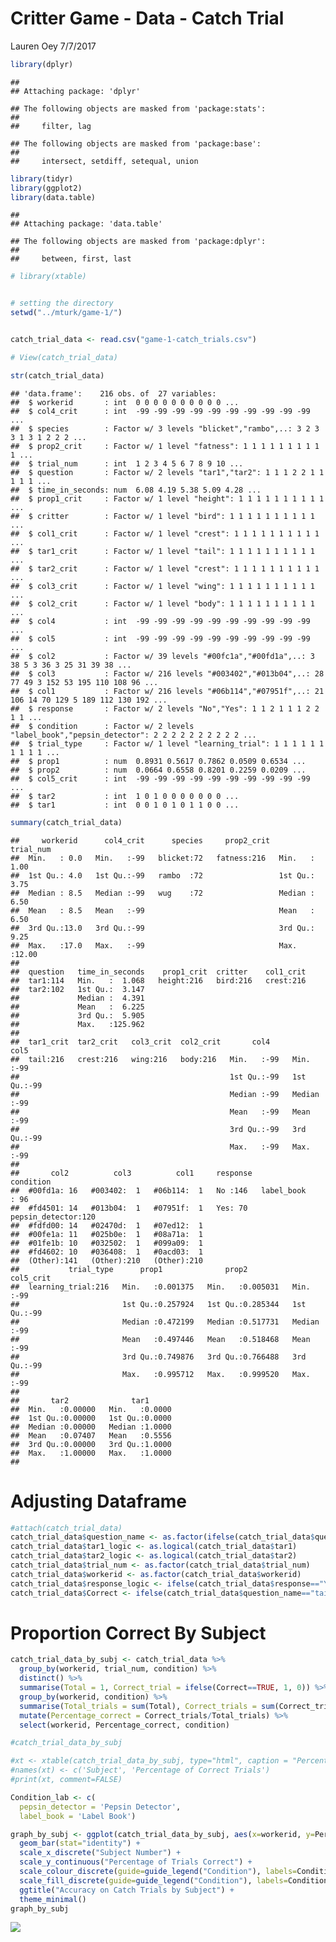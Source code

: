 Critter Game - Data - Catch Trial
================
Lauren Oey
7/7/2017

``` r
library(dplyr)
```

    ## 
    ## Attaching package: 'dplyr'

    ## The following objects are masked from 'package:stats':
    ## 
    ##     filter, lag

    ## The following objects are masked from 'package:base':
    ## 
    ##     intersect, setdiff, setequal, union

``` r
library(tidyr)
library(ggplot2)
library(data.table)
```

    ## 
    ## Attaching package: 'data.table'

    ## The following objects are masked from 'package:dplyr':
    ## 
    ##     between, first, last

``` r
# library(xtable)


# setting the directory
setwd("../mturk/game-1/")


catch_trial_data <- read.csv("game-1-catch_trials.csv")

# View(catch_trial_data)

str(catch_trial_data)
```

    ## 'data.frame':    216 obs. of  27 variables:
    ##  $ workerid       : int  0 0 0 0 0 0 0 0 0 0 ...
    ##  $ col4_crit      : int  -99 -99 -99 -99 -99 -99 -99 -99 -99 -99 ...
    ##  $ species        : Factor w/ 3 levels "blicket","rambo",..: 3 2 3 3 1 3 1 2 2 2 ...
    ##  $ prop2_crit     : Factor w/ 1 level "fatness": 1 1 1 1 1 1 1 1 1 1 ...
    ##  $ trial_num      : int  1 2 3 4 5 6 7 8 9 10 ...
    ##  $ question       : Factor w/ 2 levels "tar1","tar2": 1 1 1 2 2 1 1 1 1 1 ...
    ##  $ time_in_seconds: num  6.08 4.19 5.38 5.09 4.28 ...
    ##  $ prop1_crit     : Factor w/ 1 level "height": 1 1 1 1 1 1 1 1 1 1 ...
    ##  $ critter        : Factor w/ 1 level "bird": 1 1 1 1 1 1 1 1 1 1 ...
    ##  $ col1_crit      : Factor w/ 1 level "crest": 1 1 1 1 1 1 1 1 1 1 ...
    ##  $ tar1_crit      : Factor w/ 1 level "tail": 1 1 1 1 1 1 1 1 1 1 ...
    ##  $ tar2_crit      : Factor w/ 1 level "crest": 1 1 1 1 1 1 1 1 1 1 ...
    ##  $ col3_crit      : Factor w/ 1 level "wing": 1 1 1 1 1 1 1 1 1 1 ...
    ##  $ col2_crit      : Factor w/ 1 level "body": 1 1 1 1 1 1 1 1 1 1 ...
    ##  $ col4           : int  -99 -99 -99 -99 -99 -99 -99 -99 -99 -99 ...
    ##  $ col5           : int  -99 -99 -99 -99 -99 -99 -99 -99 -99 -99 ...
    ##  $ col2           : Factor w/ 39 levels "#00fc1a","#00fd1a",..: 3 38 5 3 36 3 25 31 39 38 ...
    ##  $ col3           : Factor w/ 216 levels "#003402","#013b04",..: 28 77 49 3 152 53 195 110 108 96 ...
    ##  $ col1           : Factor w/ 216 levels "#06b114","#07951f",..: 21 106 14 70 129 5 189 112 130 192 ...
    ##  $ response       : Factor w/ 2 levels "No","Yes": 1 1 2 1 1 1 2 2 1 1 ...
    ##  $ condition      : Factor w/ 2 levels "label_book","pepsin_detector": 2 2 2 2 2 2 2 2 2 2 ...
    ##  $ trial_type     : Factor w/ 1 level "learning_trial": 1 1 1 1 1 1 1 1 1 1 ...
    ##  $ prop1          : num  0.8931 0.5617 0.7862 0.0509 0.6534 ...
    ##  $ prop2          : num  0.0664 0.6558 0.8201 0.2259 0.0209 ...
    ##  $ col5_crit      : int  -99 -99 -99 -99 -99 -99 -99 -99 -99 -99 ...
    ##  $ tar2           : int  1 0 1 0 0 0 0 0 0 0 ...
    ##  $ tar1           : int  0 0 1 0 1 0 1 1 0 0 ...

``` r
summary(catch_trial_data)
```

    ##     workerid      col4_crit      species     prop2_crit    trial_num    
    ##  Min.   : 0.0   Min.   :-99   blicket:72   fatness:216   Min.   : 1.00  
    ##  1st Qu.: 4.0   1st Qu.:-99   rambo  :72                 1st Qu.: 3.75  
    ##  Median : 8.5   Median :-99   wug    :72                 Median : 6.50  
    ##  Mean   : 8.5   Mean   :-99                              Mean   : 6.50  
    ##  3rd Qu.:13.0   3rd Qu.:-99                              3rd Qu.: 9.25  
    ##  Max.   :17.0   Max.   :-99                              Max.   :12.00  
    ##                                                                         
    ##  question   time_in_seconds    prop1_crit  critter    col1_crit  
    ##  tar1:114   Min.   :  1.068   height:216   bird:216   crest:216  
    ##  tar2:102   1st Qu.:  3.147                                      
    ##             Median :  4.391                                      
    ##             Mean   :  6.225                                      
    ##             3rd Qu.:  5.905                                      
    ##             Max.   :125.962                                      
    ##                                                                  
    ##  tar1_crit  tar2_crit   col3_crit  col2_crit       col4          col5    
    ##  tail:216   crest:216   wing:216   body:216   Min.   :-99   Min.   :-99  
    ##                                               1st Qu.:-99   1st Qu.:-99  
    ##                                               Median :-99   Median :-99  
    ##                                               Mean   :-99   Mean   :-99  
    ##                                               3rd Qu.:-99   3rd Qu.:-99  
    ##                                               Max.   :-99   Max.   :-99  
    ##                                                                          
    ##       col2          col3          col1     response            condition  
    ##  #00fd1a: 16   #003402:  1   #06b114:  1   No :146   label_book     : 96  
    ##  #fd4501: 14   #013b04:  1   #07951f:  1   Yes: 70   pepsin_detector:120  
    ##  #fdfd00: 14   #02470d:  1   #07ed12:  1                                  
    ##  #00fe1a: 11   #025b0e:  1   #08a71a:  1                                  
    ##  #01fe1b: 10   #032502:  1   #099a09:  1                                  
    ##  #fd4602: 10   #036408:  1   #0acd03:  1                                  
    ##  (Other):141   (Other):210   (Other):210                                  
    ##           trial_type      prop1              prop2            col5_crit  
    ##  learning_trial:216   Min.   :0.001375   Min.   :0.005031   Min.   :-99  
    ##                       1st Qu.:0.257924   1st Qu.:0.285344   1st Qu.:-99  
    ##                       Median :0.472199   Median :0.517731   Median :-99  
    ##                       Mean   :0.497446   Mean   :0.518468   Mean   :-99  
    ##                       3rd Qu.:0.749876   3rd Qu.:0.766488   3rd Qu.:-99  
    ##                       Max.   :0.995712   Max.   :0.999520   Max.   :-99  
    ##                                                                          
    ##       tar2              tar1       
    ##  Min.   :0.00000   Min.   :0.0000  
    ##  1st Qu.:0.00000   1st Qu.:0.0000  
    ##  Median :0.00000   Median :1.0000  
    ##  Mean   :0.07407   Mean   :0.5556  
    ##  3rd Qu.:0.00000   3rd Qu.:1.0000  
    ##  Max.   :1.00000   Max.   :1.0000  
    ## 

Adjusting Dataframe
===================

``` r
#attach(catch_trial_data)
catch_trial_data$question_name <- as.factor(ifelse(catch_trial_data$question=="tar1", "tail", "head"))
catch_trial_data$tar1_logic <- as.logical(catch_trial_data$tar1)
catch_trial_data$tar2_logic <- as.logical(catch_trial_data$tar2)
catch_trial_data$trial_num <- as.factor(catch_trial_data$trial_num)
catch_trial_data$workerid <- as.factor(catch_trial_data$workerid)
catch_trial_data$response_logic <- ifelse(catch_trial_data$response=="Yes", TRUE, FALSE)
catch_trial_data$Correct <- ifelse(catch_trial_data$question_name=="tail", ifelse(catch_trial_data$tar1_logic==catch_trial_data$response_logic, TRUE, FALSE), ifelse(catch_trial_data$tar2_logic==catch_trial_data$response_logic, TRUE, FALSE))
```

Proportion Correct By Subject
=============================

``` r
catch_trial_data_by_subj <- catch_trial_data %>%
  group_by(workerid, trial_num, condition) %>%
  distinct() %>%
  summarise(Total = 1, Correct_trial = ifelse(Correct==TRUE, 1, 0)) %>%
  group_by(workerid, condition) %>%
  summarise(Total_trials = sum(Total), Correct_trials = sum(Correct_trial)) %>%
  mutate(Percentage_correct = Correct_trials/Total_trials) %>%
  select(workerid, Percentage_correct, condition)

#catch_trial_data_by_subj

#xt <- xtable(catch_trial_data_by_subj, type="html", caption = "Percentage of correct catch trials per subject.", label = "catch_trial_data_by_subj")
#names(xt) <- c('Subject', 'Percentage of Correct Trials')
#print(xt, comment=FALSE)

Condition_lab <- c(
  pepsin_detector = 'Pepsin Detector',
  label_book = 'Label Book')

graph_by_subj <- ggplot(catch_trial_data_by_subj, aes(x=workerid, y=Percentage_correct, colour=condition, fill=condition)) +
  geom_bar(stat="identity") +
  scale_x_discrete("Subject Number") +
  scale_y_continuous("Percentage of Trials Correct") +
  scale_colour_discrete(guide=guide_legend("Condition"), labels=Condition_lab) +
  scale_fill_discrete(guide=guide_legend("Condition"), labels=Condition_lab) +
  ggtitle("Accuracy on Catch Trials by Subject") +
  theme_minimal()
graph_by_subj
```

![](CritterGame_DataAnalysis_files/figure-markdown_github-ascii_identifiers/unnamed-chunk-2-1.png)
